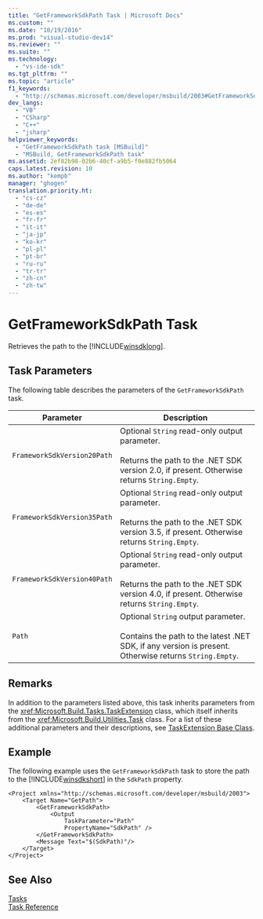 ```yaml
---
title: "GetFrameworkSdkPath Task | Microsoft Docs"
ms.custom: ""
ms.date: "10/19/2016"
ms.prod: "visual-studio-dev14"
ms.reviewer: ""
ms.suite: ""
ms.technology: 
  - "vs-ide-sdk"
ms.tgt_pltfrm: ""
ms.topic: "article"
f1_keywords: 
  - "http://schemas.microsoft.com/developer/msbuild/2003#GetFrameworkSdkPath"
dev_langs: 
  - "VB"
  - "CSharp"
  - "C++"
  - "jsharp"
helpviewer_keywords: 
  - "GetFrameworkSdkPath task [MSBuild]"
  - "MSBuild, GetFrameworkSdkPath task"
ms.assetid: 2ef82b98-02b6-40cf-a9b5-f0e882fb5064
caps.latest.revision: 10
ms.author: "kempb"
manager: "ghogen"
translation.priority.ht: 
  - "cs-cz"
  - "de-de"
  - "es-es"
  - "fr-fr"
  - "it-it"
  - "ja-jp"
  - "ko-kr"
  - "pl-pl"
  - "pt-br"
  - "ru-ru"
  - "tr-tr"
  - "zh-cn"
  - "zh-tw"
---
```

# GetFrameworkSdkPath Task
Retrieves the path to the [!INCLUDE[winsdklong](../deployment/includes/winsdklong_md.md)].  
  
## Task Parameters  
 The following table describes the parameters of the `GetFrameworkSdkPath` task.  
  
|Parameter|Description|  
|---------------|-----------------|  
|`FrameworkSdkVersion20Path`|Optional `String` read-only output parameter.<br /><br /> Returns the path to the .NET SDK version 2.0, if present. Otherwise returns `String.Empty`.|  
|`FrameworkSdkVersion35Path`|Optional `String` read-only output parameter.<br /><br /> Returns the path to the .NET SDK version 3.5, if present. Otherwise returns `String.Empty`.|  
|`FrameworkSdkVersion40Path`|Optional `String` read-only output parameter.<br /><br /> Returns the path to the .NET SDK version 4.0, if present. Otherwise returns `String.Empty`.|  
|`Path`|Optional `String` output parameter.<br /><br /> Contains the path to the latest .NET SDK, if any version is present. Otherwise returns `String.Empty`.|  
  
## Remarks  
 In addition to the parameters listed above, this task inherits parameters from the <xref:Microsoft.Build.Tasks.TaskExtension> class, which itself inherits from the <xref:Microsoft.Build.Utilities.Task> class. For a list of these additional parameters and their descriptions, see [TaskExtension Base Class](../reference/taskextension-base-class.md).  
  
## Example  
 The following example uses the `GetFrameworkSdkPath` task to store the path to the [!INCLUDE[winsdkshort](../debugger/includes/winsdkshort_md.md)] in the `SdkPath` property.  
  
```  
<Project xmlns="http://schemas.microsoft.com/developer/msbuild/2003">  
    <Target Name="GetPath">  
        <GetFrameworkSdkPath>  
            <Output  
                TaskParameter="Path"  
                PropertyName="SdkPath" />  
        </GetFrameworkSdkPath>  
        <Message Text="$(SdkPath)"/>  
    </Target>  
</Project>  
```  
  
## See Also  
 [Tasks](../reference/msbuild-tasks.md)   
 [Task Reference](../reference/msbuild-task-reference.md)